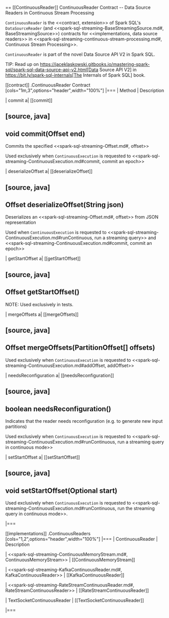 == [[ContinuousReader]] ContinuousReader Contract -- Data Source Readers in Continuous Stream Processing

`ContinuousReader` is the <<contract, extension>> of Spark SQL's `DataSourceReader` (and <<spark-sql-streaming-BaseStreamingSource.md#, BaseStreamingSource>>) contracts for <<implementations, data source readers>> in <<spark-sql-streaming-continuous-stream-processing.md#, Continuous Stream Processing>>.

`ContinuousReader` is part of the novel Data Source API V2 in Spark SQL.

TIP: Read up on https://jaceklaskowski.gitbooks.io/mastering-spark-sql/spark-sql-data-source-api-v2.html[Data Source API V2] in https://bit.ly/spark-sql-internals[The Internals of Spark SQL] book.

[[contract]]
.ContinuousReader Contract
[cols="1m,3",options="header",width="100%"]
|===
| Method
| Description

| commit
a| [[commit]]

[source, java]
----
void commit(Offset end)
----

Commits the specified <<spark-sql-streaming-Offset.md#, offset>>

Used exclusively when `ContinuousExecution` is requested to <<spark-sql-streaming-ContinuousExecution.md#commit, commit an epoch>>

| deserializeOffset
a| [[deserializeOffset]]

[source, java]
----
Offset deserializeOffset(String json)
----

Deserializes an <<spark-sql-streaming-Offset.md#, offset>> from JSON representation

Used when `ContinuousExecution` is requested to <<spark-sql-streaming-ContinuousExecution.md#runContinuous, run a streaming query>> and <<spark-sql-streaming-ContinuousExecution.md#commit, commit an epoch>>

| getStartOffset
a| [[getStartOffset]]

[source, java]
----
Offset getStartOffset()
----

NOTE: Used exclusively in tests.

| mergeOffsets
a| [[mergeOffsets]]

[source, java]
----
Offset mergeOffsets(PartitionOffset[] offsets)
----

Used exclusively when `ContinuousExecution` is requested to <<spark-sql-streaming-ContinuousExecution.md#addOffset, addOffset>>

| needsReconfiguration
a| [[needsReconfiguration]]

[source, java]
----
boolean needsReconfiguration()
----

Indicates that the reader needs reconfiguration (e.g. to generate new input partitions)

Used exclusively when `ContinuousExecution` is requested to <<spark-sql-streaming-ContinuousExecution.md#runContinuous, run a streaming query in continuous mode>>

| setStartOffset
a| [[setStartOffset]]

[source, java]
----
void setStartOffset(Optional<Offset> start)
----

Used exclusively when `ContinuousExecution` is requested to <<spark-sql-streaming-ContinuousExecution.md#runContinuous, run the streaming query in continuous mode>>.

|===

[[implementations]]
.ContinuousReaders
[cols="1,2",options="header",width="100%"]
|===
| ContinuousReader
| Description

| <<spark-sql-streaming-ContinuousMemoryStream.md#, ContinuousMemoryStream>>
| [[ContinuousMemoryStream]]

| <<spark-sql-streaming-KafkaContinuousReader.md#, KafkaContinuousReader>>
| [[KafkaContinuousReader]]

| <<spark-sql-streaming-RateStreamContinuousReader.md#, RateStreamContinuousReader>>
| [[RateStreamContinuousReader]]

| TextSocketContinuousReader
| [[TextSocketContinuousReader]]

|===

